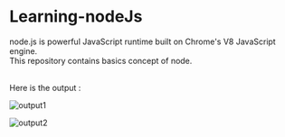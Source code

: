 # Learning-nodeJs
node.js is powerful JavaScript runtime built on Chrome's V8 JavaScript engine.<br>
This repository contains basics concept of node.<br><br>

Here is the output :



![output1](https://github.com/user-attachments/assets/adb28b3c-3a5f-4afe-926b-415e68bc7dee)


![output2](https://github.com/user-attachments/assets/5d588867-eb3f-464f-b6b7-18db0289ae9c)
